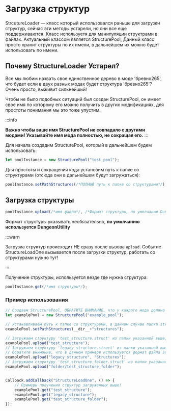 # Загрузка структур

StrcutureLoader —  класс который использовался раньше для загрузки структур, сейчас эти методы устарели, но они все еще поддерживаются.
Класс используетя для манипуляции структрами в файлах.
Актуальный классом является StructurePool, Данный класс просто хранит структуры по их имени, в дальнейшем их можно будет использовать по имени.

## Почему StructureLoader Устарел?

Все мы любим назвать свое единственное дерево в моде 'бревно265', что будет если в двух разных модах будет структура 'бревно265'?
Очень просто, выживит сильнейший!

Чтобы не было подобных ситуаций был создан StructurePool, он имеет свое имя по которому его можно получить в других модификациях, для простоты понимания мы это тоже упустим.

:::info

**Важно чтобы ваше имя StructurePool не совпадало с другими модами! Указывайте имя мода полностью, не сокращая его.**
:::

Для начала создадим StructurePool, который в дальнейшем будем использовать:

```ts
let poolInstance = new StructurePool("test_pool");
```

Для простоты и сокращения кода установим путь к папке со структурами (отсюда они в дальнейшем будут загружаться):

```ts
poolInstance.setPathStructures(/*ПОЛНЫЙ путь к папке со структурами*/);
```

## Загрузка структуры

```ts
poolInstance.upload(/*имя файла*/, /*Формат структуры, по умолчанию DungeonUtility*/);
```

Формат структуры указывать необязательно, **по умолчанию используется DungeonUtility**

:::warn

Загрузка структур происходит НЕ сразу после вызова `upload`. Событие StructureLoadOne вызывается после загрузки структур, работать со структурами нужно тут!

:::

Получение структуры, используется везде где нужна структура:

```ts
poolInstance.get(/*имя структуры*/);
```

### Пример использования

```ts
// Создаем StructurePool, ОБРАТИТЕ ВНИМАНИЕ, что у каждого мода должно быть свое уникальное имя StructurePool!
let examplePool = new StructurePool("example_pool");

// Устанавливаем путь к папке со структурами, в данном случае папка structures в главной директории мода
examplePool.setPathStructures(__dir__+"structures");

// Загружаем структуру 'test_structure.struct' из папки указанной выше, структура будет доступна по имени test_structure
examplePool.upload("test_structure");
// Загружаем структуру 'legacy_structure.struct' из папки указанной выше, структура будет доступна по имени legacy_structure
// Обратите внимание, что в данном примере используется формат файла Structures
examplePool.upload("legacy_structure", "Structures");
// Загружаем структуру 'test_structure_folder.struct' из папки указанной выше и папки указанной тут, структура будет доступна по имени test_structure_folder
examplePool.upload("folder/test_structure_folder");


Callback.addCallback("StructureLoadOne", () => {
    // Примеры получения структур загруженных выше!
    examplePool.get("test_structure");
    examplePool.get("legacy_structure");
    examplePool.get("test_structure_folder");
});
```
